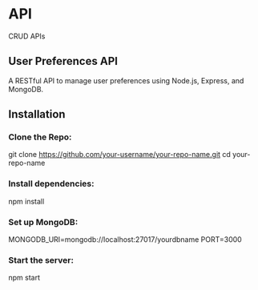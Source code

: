 # API
CRUD APIs

## User Preferences API

A RESTful API to manage user preferences using Node.js, Express, and MongoDB.

## Installation

### Clone the   Repo:

git clone https://github.com/your-username/your-repo-name.git 
cd your-repo-name
 

### Install dependencies:
npm install

### Set up MongoDB:
MONGODB_URI=mongodb://localhost:27017/yourdbname
PORT=3000

### Start the server:
npm start



















